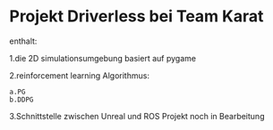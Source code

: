 Projekt Driverless bei Team Karat
====  
enthalt:

  1.die 2D simulationsumgebung basiert auf pygame

  2.reinforcement learning Algorithmus:

    a.PG
    b.DDPG
    
  3.Schnittstelle zwischen Unreal und ROS
Projekt noch in Bearbeitung


